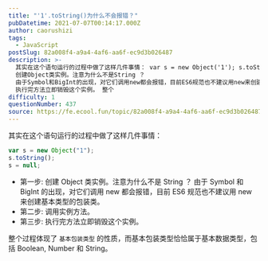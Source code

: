 ```yaml
---
title: "'1'.toString()为什么不会报错？"
pubDatetime: 2021-07-07T00:14:17.000Z
author: caorushizi
tags:
  - JavaScript
postSlug: 82a008f4-a9a4-4af6-aa6f-ec9d3b026487
description: >-
  其实在这个语句运行的过程中做了这样几件事情： var s = new Object('1'); s.toString(); s = null; 第一步:
  创建Object类实例。注意为什么不是String ？
  由于Symbol和BigInt的出现，对它们调用new都会报错，目前ES6规范也不建议用new来创建基本类型的包装类。 第二步: 调用实例方法。 第三步:
  执行完方法立即销毁这个实例。 整个
difficulty: 1
questionNumber: 437
source: https://fe.ecool.fun/topic/82a008f4-a9a4-4af6-aa6f-ec9d3b026487
---
```


其实在这个语句运行的过程中做了这样几件事情：

```js
var s = new Object("1");
s.toString();
s = null;
```

- 第一步: 创建 Object 类实例。注意为什么不是 String ？ 由于 Symbol 和 BigInt 的出现，对它们调用 new 都会报错，目前 ES6 规范也不建议用 new 来创建基本类型的包装类。
- 第二步: 调用实例方法。
- 第三步: 执行完方法立即销毁这个实例。

整个过程体现了 `基本包装类型` 的性质，而基本包装类型恰恰属于基本数据类型，包括 Boolean, Number 和 String。
